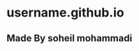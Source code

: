 # username.github.io

<!DOCTYPE html>
<html><head>
<title>soheil mihammadi</title>
</head>
<body>


<h2>Made By soheil mohammadi</h2>

 
</body></html>

